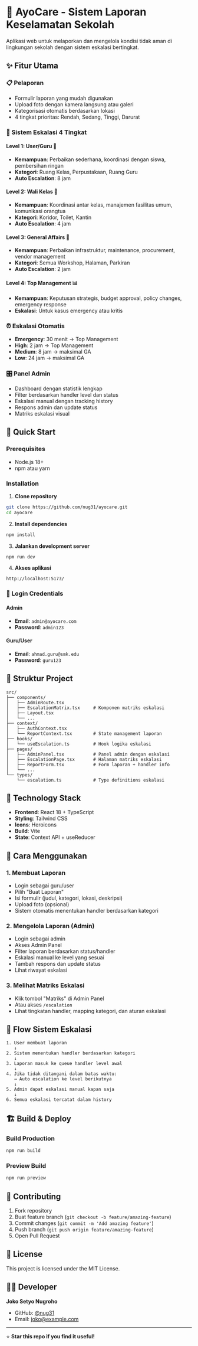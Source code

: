 # 🎯 AyoCare - Sistem Laporan Keselamatan Sekolah

Aplikasi web untuk melaporkan dan mengelola kondisi tidak aman di lingkungan sekolah dengan sistem eskalasi bertingkat.

## ✨ Fitur Utama

### 📋 Pelaporan
- Formulir laporan yang mudah digunakan
- Upload foto dengan kamera langsung atau galeri
- Kategorisasi otomatis berdasarkan lokasi
- 4 tingkat prioritas: Rendah, Sedang, Tinggi, Darurat

### 🏢 Sistem Eskalasi 4 Tingkat

#### **Level 1: User/Guru** 👤
- **Kemampuan**: Perbaikan sederhana, koordinasi dengan siswa, pembersihan ringan
- **Kategori**: Ruang Kelas, Perpustakaan, Ruang Guru
- **Auto Escalation**: 8 jam

#### **Level 2: Wali Kelas** 👥
- **Kemampuan**: Koordinasi antar kelas, manajemen fasilitas umum, komunikasi orangtua
- **Kategori**: Koridor, Toilet, Kantin
- **Auto Escalation**: 4 jam

#### **Level 3: General Affairs** 🏢
- **Kemampuan**: Perbaikan infrastruktur, maintenance, procurement, vendor management
- **Kategori**: Semua Workshop, Halaman, Parkiran
- **Auto Escalation**: 2 jam

#### **Level 4: Top Management** 📊
- **Kemampuan**: Keputusan strategis, budget approval, policy changes, emergency response
- **Eskalasi**: Untuk kasus emergency atau kritis

### ⏰ Eskalasi Otomatis
- **Emergency**: 30 menit → Top Management
- **High**: 2 jam → Top Management
- **Medium**: 8 jam → maksimal GA
- **Low**: 24 jam → maksimal GA

### 🎛️ Panel Admin
- Dashboard dengan statistik lengkap
- Filter berdasarkan handler level dan status
- Eskalasi manual dengan tracking history
- Respons admin dan update status
- Matriks eskalasi visual

## 🚀 Quick Start

### Prerequisites
- Node.js 18+ 
- npm atau yarn

### Installation

1. **Clone repository**
```bash
git clone https://github.com/nug31/ayocare.git
cd ayocare
```

2. **Install dependencies**
```bash
npm install
```

3. **Jalankan development server**
```bash
npm run dev
```

4. **Akses aplikasi**
```
http://localhost:5173/
```

### 🔐 Login Credentials

#### Admin
- **Email**: `admin@ayocare.com`
- **Password**: `admin123`

#### Guru/User
- **Email**: `ahmad.guru@smk.edu`
- **Password**: `guru123`

## 📁 Struktur Project

```
src/
├── components/
│   ├── AdminRoute.tsx
│   ├── EscalationMatrix.tsx     # Komponen matriks eskalasi
│   ├── Layout.tsx
│   └── ...
├── context/
│   ├── AuthContext.tsx
│   └── ReportContext.tsx        # State management laporan
├── hooks/
│   └── useEscalation.ts         # Hook logika eskalasi
├── pages/
│   ├── AdminPanel.tsx           # Panel admin dengan eskalasi
│   ├── EscalationPage.tsx       # Halaman matriks eskalasi
│   ├── ReportForm.tsx           # Form laporan + handler info
│   └── ...
└── types/
    └── escalation.ts            # Type definitions eskalasi
```

## 🎨 Technology Stack

- **Frontend**: React 18 + TypeScript
- **Styling**: Tailwind CSS
- **Icons**: Heroicons
- **Build**: Vite
- **State**: Context API + useReducer

## 📖 Cara Menggunakan

### 1. **Membuat Laporan**
- Login sebagai guru/user
- Pilih "Buat Laporan"
- Isi formulir (judul, kategori, lokasi, deskripsi)
- Upload foto (opsional)
- Sistem otomatis menentukan handler berdasarkan kategori

### 2. **Mengelola Laporan (Admin)**
- Login sebagai admin
- Akses Admin Panel
- Filter laporan berdasarkan status/handler
- Eskalasi manual ke level yang sesuai
- Tambah respons dan update status
- Lihat riwayat eskalasi

### 3. **Melihat Matriks Eskalasi**
- Klik tombol "Matriks" di Admin Panel
- Atau akses `/escalation`
- Lihat tingkatan handler, mapping kategori, dan aturan eskalasi

## 🔄 Flow Sistem Eskalasi

```
1. User membuat laporan
   ↓
2. Sistem menentukan handler berdasarkan kategori
   ↓
3. Laporan masuk ke queue handler level awal
   ↓
4. Jika tidak ditangani dalam batas waktu:
   → Auto escalation ke level berikutnya
   ↓
5. Admin dapat eskalasi manual kapan saja
   ↓
6. Semua eskalasi tercatat dalam history
```

## 🏗️ Build & Deploy

### Build Production
```bash
npm run build
```

### Preview Build
```bash
npm run preview
```

## 🤝 Contributing

1. Fork repository
2. Buat feature branch (`git checkout -b feature/amazing-feature`)
3. Commit changes (`git commit -m 'Add amazing feature'`)
4. Push branch (`git push origin feature/amazing-feature`)
5. Open Pull Request

## 📄 License

This project is licensed under the MIT License.

## 👨‍💻 Developer

**Joko Setyo Nugroho**
- GitHub: [@nug31](https://github.com/nug31)
- Email: joko@example.com

---

⭐ **Star this repo if you find it useful!**
